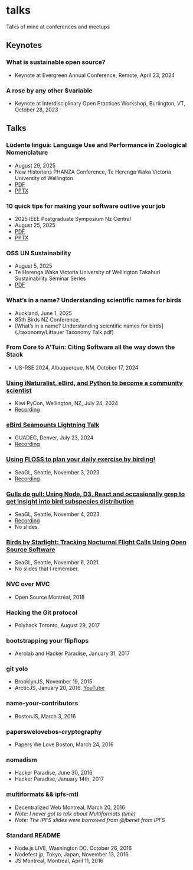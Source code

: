 # talks
Talks of mine at conferences and meetups

## Keynotes

### What is sustainable open source?
  - Keynote at Evergreen Annual Conference, Remote, April 23, 2024

### A rose by any other $variable
  - Keynote at Interdisciplinary Open Practices Workshop, Burlington, VT, October 28, 2023

## Talks

### Lūdente linguā: Language Use and Performance in Zoological Nomenclature
- August 29, 2025
- New Historians PHANZA Conference, Te Herenga Waka Victoria University of Wellington
- [PDF](taxonomy/2025.08.29%20-%20New%20Historians%20-%20Ludente%20lingua.pdf)
- [PPTX](taxonomy/2025.08.29%20-%20New%20Historians%20-%20Ludente%20lingua.pptx)

### 10 quick tips for making your software outlive your job
  - 2025 IEEE Postgraduate Symposium Nz Central
  - August 25, 2025
  - [PDF](./IEEE%20Presentation_%2010%20quick%20tips%20for%20making%20your%20software%20outlive%20your%20job.pdf)
  - [PPTX](./IEEE%20Presentation_%2010%20quick%20tips%20for%20making%20your%20software%20outlive%20your%20job.pptx)

### OSS UN Sustainability
  - August 5, 2025
  - Te Herenga Waka Victoria University of Wellington Takahuri Sustainability Seminar Series
  - [PDF](2025-08-05%20OSS%20UN%20Sustainability%20Presentation.pdf)

### What’s in a name? Understanding scientific names for birds
  - Auckland, June 1, 2025
  - 85th Birds NZ Conference,
  - [What’s in a name? Understanding scientific names for birds](./taxonomy/Littauer Taxonomy Talk.pdf)

### From Core to A'Tuin: Citing Software all the way down the Stack
  - US-RSE 2024, Albuquerque, NM, October 17, 2024

### [Using iNaturalist, eBird, and Python to become a community scientist](https://www.youtube.com/watch?v=-KkQEzmOOBY)
  - Kiwi PyCon, Wellington, NZ, July 24, 2024
  - [Recording](https://www.youtube.com/watch?v=-KkQEzmOOBY)

### [eBird Seamounts Lightning Talk](https://www.youtube.com/watch?v=0oRa8bnNUjk&t=2410s)
  - GUADEC, Denver, July 23, 2024
  - [Recording](https://www.youtube.com/watch?v=0oRa8bnNUjk&t=2410s)

### [Using FLOSS to plan your daily exercise by birding!](https://osem.seagl.org/conferences/seagl2023/program/proposals/1003)
  - SeaGL, Seattle, November 3, 2023.
  - [Recording](https://www.youtube.com/live/9-mCsIonljc?si=v1UPT6wME9ahbq1X&t=4868)

### [Gulls do gull: Using Node, D3, React and occasionally grep to get insight into bird subspecies distribution](https://osem.seagl.org/conferences/seagl2022/program/proposals/915)
  - SeaGL, Seattle, November 4, 2023.
  - [Recording](https://osem.seagl.org/conferences/seagl2022/program/proposals/915)
  - No slides.

### [Birds by Starlight: Tracking Nocturnal Flight Calls Using Open Source Software](https://osem.seagl.org/conferences/seagl2021/program/proposals/844)
  - SeaGL, Seattle, November 6, 2021.
  - No slides that I remember.

### NVC over MVC
  - Open Source Montréal, 2018

### Hacking the Git protocol
  - Polyhack Toronto, August 29, 2017

### bootstrapping your flipflops
  - Aerolab and Hacker Paradise, January 31, 2017

### git yolo
  - BrooklynJS, November 19, 2015
  - ArcticJS, January 20, 2016. [YouTube](https://www.youtube.com/watch?v=_KY9ltbdoK4&list=PL3bvPCw5QCLLJUL2Q_bBI1bi9bYQ-4hci&index=3)

### name-your-contributors
  - BostonJS, March 3, 2016

### paperswelovebos-cryptography
  - Papers We Love Boston, March 24, 2016

### nomadism
  - Hacker Paradise, June 30, 2016
  - Hacker Paradise, January 14th, 2017

### multiformats && ipfs-mtl
  - Decentralized Web Montreal, March 20, 2016
  - _Note: I never got to talk about Multiformats (time)_
  - _Note: The IPFS slides were borrowed from @jbenet from IPFS_

### Standard README
  - Node.js LIVE, Washington DC. October 26, 2016
  - Nodefest.jp, Tokyo, Japan, November 13, 2016
  - JS Montreal, Montreal, April 11, 2016